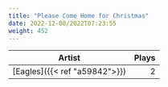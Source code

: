 ```yaml
---
title: "Please Come Home for Christmas"
date: 2022-12-08/2022T07:23:55
weight: 452
---
```




 Artist | Plays 
----- | -----:
[Eagles]({{< ref "a59842">}}) | 2
